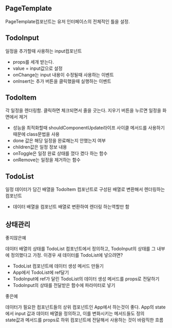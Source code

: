 <h2>PageTemplate</h2>
<p>PageTemplate컴포넌트는 유저 인터페이스의 전체적인 틀을 설정.</p>
<h2>TodoInput</h2>
<p>일정을 추가할때 사용하는 input컴포넌트</p>
<ul>
    <li>props를 세개 받는다.</li>
    <li>value = input값으로 설정</li>
    <li>onChange는 input 내용이 수정될때 사용하는 이벤트</li>
    <li>onInsert는 추가 버튼을 클릭했을때 실행하는 이벤트</li>
</ul>
<h2>TodoItem</h2>
<p>각 일정을 렌더링함. 클릭하면 체크되면서 줄을 긋는다. 지우기 버튼을 누르면 일정을 화면에서 제거</p>
<ul>
    <li>성능을 최적화할때 shouldComponentUpdate라이프 사이클 메서드를 사용하기때문에 class문법을 사용</li>
    <li>done 값은 해당 일정을 완료해는지 안했는지 여부</li>
    <li>children값은 일정 정보 내용</li>
    <li>onToggle은 일정 완료 상태를 껐다 켰다 하는 함수</li>
    <li>onRemove는 일정을 제거하는 함수</li>
</ul>
<h2>TodoList</h2>
<p>일정 데이터가 담긴 배열을 TodoItem 컴포넌트로 구성된 배열로 변환해서 렌더링하는 컴포넌트</p>
<ul>
    <li>데이터 배열을 컴포넌트 배열로 변환하여 렌더링 하는역할만 함</li>
</ul>


<h2>상태관리</h2>
<span>좋지않은예</span><br/>
<p>데이터 배열의 상태를 TodoList 컴포넌트에서 정의하고, TodoInput의 상태를 그 내부에 정의했다고 가정. 이경우 새 데이터를 TodoList에 넣으려면?</p>
<ul>
    <li>TodoList 컴포넌트에 데이터 생성 메서드 만들기</li>
    <li>App에서 TodoList에 ref달기</li>
    <li>TodoInput에 ref가 달린 TodoList의 데이터 생성 메서드를 props로 전달하기</li>
    <li>TodoInput의 상태를 전달받은 함수에 파라미터로 넣기</li>
</ul>

<span>좋은예</span><br/>
<p>데이터가 필요한 컴포넌트들의 상위 컴포넌트인 App에서 하는것이 좋다. App의 state에서 input 값과 데이터 배열을 정의하고, 이를 변화시키는 메서드들도 정의<br/>state값과 메서드를 props로 하위 컴포넌트에 전달해서 사용하는 것이 바람직한 흐름</p>
